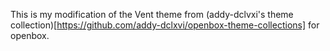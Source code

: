 This is my modification of the Vent theme from (addy-dclvxi's theme collection)[https://github.com/addy-dclxvi/openbox-theme-collections] for openbox.
